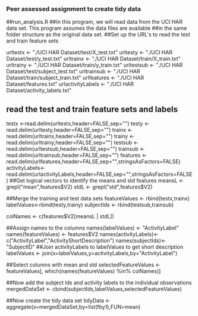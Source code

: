 ### Peer assessed assignment to create tidy data

##run_analysis.R
##In this program, we will read data from the UCI HAR data set. This program assumes the data files are available 
##in the same folder structure as the original data set.
##Set up the URL's to read the test and train feature sets

urltestx <- "./UCI HAR Dataset/test/X_test.txt"
urltesty <- "./UCI HAR Dataset/test/y_test.txt"
urltrainx <- "./UCI HAR Dataset/train/X_train.txt"
urltrainy <- "./UCI HAR Dataset/train/y_train.txt"
urltestsub <- "./UCI HAR Dataset/test/subject_test.txt"
urltrainsub <- "./UCI HAR Dataset/train/subject_train.txt"
urlfeatures <- "./UCI HAR Dataset/features.txt"
urlactivityLabels <- "./UCI HAR Dataset/activity_labels.txt"
## read the test and train feature sets and labels
testx <-read.delim(urltestx,header=FALSE,sep="")
testy <-read.delim(urltesty,header=FALSE,sep="")
trainx <- read.delim(urltrainx,header=FALSE,sep="")
trainy <- read.delim(urltrainy,header=FALSE,sep="")
testsub <- read.delim(urltestsub,header=FALSE,sep="")
trainsub <- read.delim(urltrainsub,header=FALSE,sep="")
features <- read.delim(urlfeatures,header=FALSE,sep="",stringsAsFactors=FALSE)
activityLabels<- read.delim(urlactivityLabels,header=FALSE,sep="",stringsAsFactors=FALSE)
##Get logical vectors to identify the means and std features 
meansL <- grepl("mean",features$V2)
stdL <- grepl("std",features$V2)

##Merge the training and test data sets
featureValues <- rbind(testx,trainx)
labelValues<-rbind(testy,trainy)
subjectIds <- rbind(testsub,trainsub)

colNames <- c(features$V2[meansL | stdL])

##Assign names to the columns
names(labelValues) <- "ActivityLabel"
names(featureValues) <- features$V2
names(activityLabels)<-c("ActivityLabel","ActivityShortDescription")
names(subjectIds)<-"SubjectID"
##Join activityLabels to labelValues to get short description
labelValues <- join(x=labelValues,y=activityLabels,by="ActivityLabel")

##Select columns with mean and std
selectedFeatureValues <- featureValues[, which(names(featureValues) %in% colNames)]

##Now add the subject Ids and activity labels to the individual observations
mergedDataSet <- cbind(subjectIds,labelValues,selectedFeatureValues)

##Now create the tidy data set
tidyData <- aggregate(x=mergedDataSet,by=list(fby1),FUN=mean)

